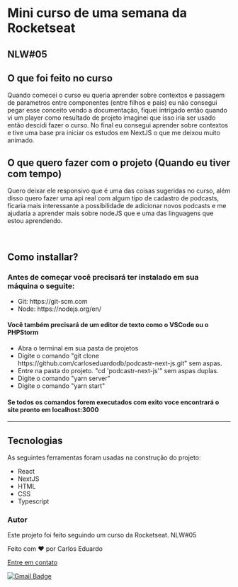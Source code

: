 # Mini curso de uma semana da Rocketseat

## NLW#05

## O que foi feito no curso

<p>Quando comecei o curso eu queria aprender sobre contextos e passagem de parametros entre componentes (entre filhos e pais) 
eu não consegui pegar esse conceito vendo a documentação, fiquei intrigado então quando vi um player como resultado de projeto 
imaginei que isso iria ser usado então descidi fazer o curso. No final eu consegui aprender sobre contextos e tive uma base pra 
iniciar os estudos em NextJS o que me deixou muito animado.</p>

## O que quero fazer com o projeto (Quando eu tiver com tempo)

<p>
  Quero deixar ele responsivo que é uma das coisas sugeridas no curso, 
  além disso quero fazer uma api real com algum tipo de cadastro de podcasts, 
  ficaria mais interessante a possibilidade de adicionar novos podcasts e me ajudaria a aprender mais sobre 
  nodeJS que e uma das linguagens que estou aprendendo.
</p>
<br/>

## Como installar?

### Antes de começar você precisará ter instalado em sua máquina o seguite:

<ul> 
<li>Git: https://git-scm.com</li>
<li>Node: https://nodejs.org/en/</li>
</ul>

#### Você também precisará de um editor de texto como o VSCode ou o PHPStorm

<ul> 
<li>Abra o terminal em sua pasta de projetos</li>
<li>Digite o comando "git clone https://github.com/carloseduardodb/podcastr-next-js.git" sem aspas.</li>
<li>Entre na pasta do projeto. "cd 'podcastr-next-js'" sem aspas duplas.</li>
<li>Digite o comando "yarn server"</li>
<li>Digite o comando "yarn start"</li>
</ul>

#### Se todos os comandos forem executados com exito voce encontrará o site pronto em localhost:3000

<hr>

## Tecnologias

<p>As seguintes ferramentas foram usadas na construção do projeto:</p>
<ul>
    <li>React</li>
    <li>NextJS</li>
    <li>HTML</li>
    <li>CSS</li>
    <li>Typescript</li>
</ul>

### Autor

<p>Este projeto foi feito seguindo um curso da Rocketseat. NLW#05</p>

Feito com ❤️ por Carlos Eduardo

<a href="mailto:carloseduardodiasbatista@gmail.com">Entre em contato</a>

[![Gmail Badge](https://img.shields.io/badge/-carloseduardodiasbatista@gmail.com-c14438?style=flat-square&logo=Gmail&logoColor=white&link=mailto:carloseduardodiasbatista@gmail.com)](mailto:carloseduardodiasbatista@gmail.com)
